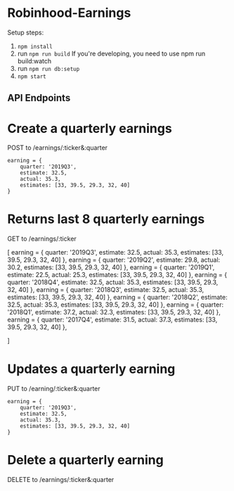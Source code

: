 # Robinhood-Earnings

Setup steps:
1. `npm install`
2. run `npm run build`
If you're developing, you need to use npm run build:watch
3. run `npm run db:setup`
4. `npm start`


## API Endpoints

# Create a quarterly earnings
POST to /earnings/:ticker&:quarter

```
earning = {
    quarter: '2019Q3',
    estimate: 32.5,
    actual: 35.3,
    estimates: [33, 39.5, 29.3, 32, 40]
}
```

# Returns last 8 quarterly earnings
GET to /earnings/:ticker

[
    earning = {
    quarter: '2019Q3',
    estimate: 32.5,
    actual: 35.3,
    estimates: [33, 39.5, 29.3, 32, 40]
    },
    earning = {
    quarter: '2019Q2',
    estimate: 29.8,
    actual: 30.2,
    estimates: [33, 39.5, 29.3, 32, 40]
    },
    earning = {
    quarter: '2019Q1',
    estimate: 22.5,
    actual: 25.3,
    estimates: [33, 39.5, 29.3, 32, 40]
    },
    earning = {
    quarter: '2018Q4',
    estimate: 32.5,
    actual: 35.3,
    estimates: [33, 39.5, 29.3, 32, 40]
    },
    earning = {
    quarter: '2018Q3',
    estimate: 32.5,
    actual: 35.3,
    estimates: [33, 39.5, 29.3, 32, 40]
    },
    earning = {
    quarter: '2018Q2',
    estimate: 32.5,
    actual: 35.3,
    estimates: [33, 39.5, 29.3, 32, 40]
    },
    earning = {
    quarter: '2018Q1',
    estimate: 37.2,
    actual: 32.3,
    estimates: [33, 39.5, 29.3, 32, 40]
    },
    earning = {
    quarter: '2017Q4',
    estimate: 31.5,
    actual: 37.3,
    estimates: [33, 39.5, 29.3, 32, 40]
    },



]

# Updates a quarterly earning
PUT to /earning/:ticker&:quarter

```
earning = {
    quarter: '2019Q3',
    estimate: 32.5,
    actual: 35.3,
    estimates: [33, 39.5, 29.3, 32, 40]
}
```

# Delete a quarterly earning
DELETE to /earnings/:ticker&:quarter